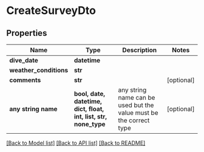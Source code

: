 # CreateSurveyDto


## Properties
Name | Type | Description | Notes
------------ | ------------- | ------------- | -------------
**dive_date** | **datetime** |  | 
**weather_conditions** | **str** |  | 
**comments** | **str** |  | [optional] 
**any string name** | **bool, date, datetime, dict, float, int, list, str, none_type** | any string name can be used but the value must be the correct type | [optional]

[[Back to Model list]](../README.md#documentation-for-models) [[Back to API list]](../README.md#documentation-for-api-endpoints) [[Back to README]](../README.md)


